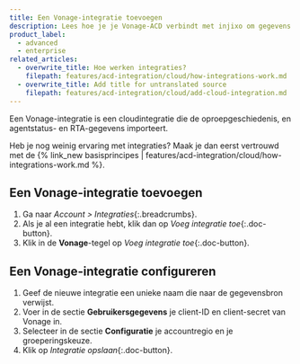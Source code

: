 ```yaml
---
title: Een Vonage-integratie toevoegen
description: Lees hoe je je Vonage-ACD verbindt met injixo om gegevens te importeren.
product_label:
  - advanced
  - enterprise
related_articles:
  - overwrite_title: Hoe werken integraties?
    filepath: features/acd-integration/cloud/how-integrations-work.md
  - overwrite_title: Add title for untranslated source
    filepath: features/acd-integration/cloud/add-cloud-integration.md
---
```


Een Vonage-integratie is een cloudintegratie die de oproepgeschiedenis, en agentstatus- en RTA-gegevens importeert.

Heb je nog weinig ervaring met integraties? Maak je dan eerst vertrouwd met de {% link_new basisprincipes | features/acd-integration/cloud/how-integrations-work.md %}.

## Een Vonage-integratie toevoegen

1. Ga naar _Account > Integraties_{:.breadcrumbs}.
2. Als je al een integratie hebt, klik dan op _Voeg integratie toe_{:.doc-button}.
3. Klik in de **Vonage**-tegel op _Voeg integratie toe_{:.doc-button}.

## Een Vonage-integratie configureren

1. Geef de nieuwe integratie een unieke naam die naar de gegevensbron verwijst.
2. Voer in de sectie **Gebruikersgegevens** je client-ID en client-secret van Vonage in.
3. Selecteer in de sectie **Configuratie** je accountregio en je groeperingskeuze.
4. Klik op _Integratie opslaan_{:.doc-button}.